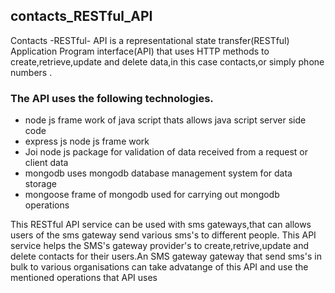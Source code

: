 ## contacts_RESTful_API
Contacts -RESTful- API is a representational state transfer(RESTful) Application Program interface(API) that uses HTTP methods to create,retrieve,update and delete data,in this case contacts,or simply phone numbers .

### The API uses the following technologies.


- node js frame work of java script thats allows java script server side code
- express js node js frame work 
- Joi node js package for validation of data received from a request or client data
- mongodb uses mongodb database management system for data storage
- mongoose frame of mongodb used for carrying out mongodb operations

This RESTful API service can be used with sms gateways,that can allows users of the sms gateway send various sms's to different people.
This API service helps the SMS's gateway provider's to create,retrive,update and delete contacts for their users.An SMS gateway 
gateway that send sms's in bulk to various organisations can take advatange of this API and use the mentioned operations that API uses
